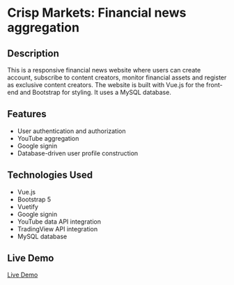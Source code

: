 # Crisp Markets: Financial news aggregation

## Description
This is a responsive financial news website where users can create account, subscribe to content creators, monitor financial assets and register as exclusive content creators. The website is built with Vue.js for the front-end and Bootstrap for styling. It uses a MySQL database.

## Features
- User authentication and authorization
- YouTube aggregation
- Google signin 
- Database-driven user profile construction

## Technologies Used
- Vue.js
- Bootstrap 5
- Vuetify
- Google signin 
- YouTube data API integration
- TradingView API integration
- MySQL database

## Live Demo
[Live Demo](https://www.crisp.markets)
